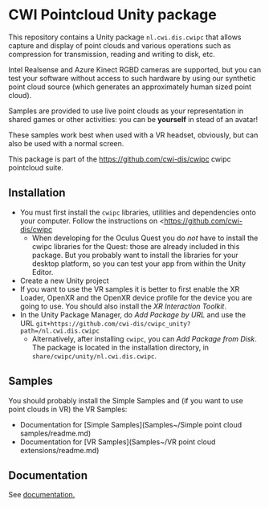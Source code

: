# CWI Pointcloud Unity package

This repository contains a Unity package `nl.cwi.dis.cwipc` that allows
capture and display of point clouds and various operations such as
compression for transmission, reading and writing to disk, etc. 

Intel Realsense and Azure Kinect RGBD cameras are supported, but you can
test your software without access to such hardware by using our
synthetic point cloud source (which generates an approximately human
sized point cloud).

Samples are provided to use live point clouds as your representation in
shared games or other activities: you can be **yourself** in stead of an
avatar!

These samples work best when used with a VR headset, obviously, but can
also be used with a normal screen.

This package is part of the <https://github.com/cwi-dis/cwipc> cwipc
pointcloud suite.

## Installation

- You must first install the `cwipc` libraries, utilities and
  dependencies onto your computer. Follow the instructions on
  <https://github.com/cwi-dis/cwipc
  - When developing for the Oculus Quest you do _not_ have to install the
    cwipc libraries for the Quest: those are already included in this 
	package. But you probably want to install the libraries for your
	desktop platform, so you can test your app from within the Unity Editor.
- Create a new Unity project
- If you want to use the VR samples it is better to first enable the XR
  Loader, OpenXR and the OpenXR device profile for the device you are
  going to use. You should also install the _XR Interaction Toolkit_.
- In the Unity Package Manager, do _Add Package by URL_ and use the URL
  `git+https://github.com/cwi-dis/cwipc_unity?path=/nl.cwi.dis.cwipc`
  - Alternatively, after installing `cwipc`, you can _Add Package from
    Disk_. The package is located in the installation directory, in
    `share/cwipc/unity/nl.cwi.dis.cwipc`.


## Samples
You should probably install the Simple Samples and (if you want to use
point clouds in VR) the VR Samples:

- Documentation for [Simple Samples](Samples~/Simple point cloud samples/readme.md)
- Documentation for [VR Samples](Samples~/VR point cloud extensions/readme.md)

## Documentation

See [documentation.](Documentation~/nl.cwi.dis.cwipc.md)